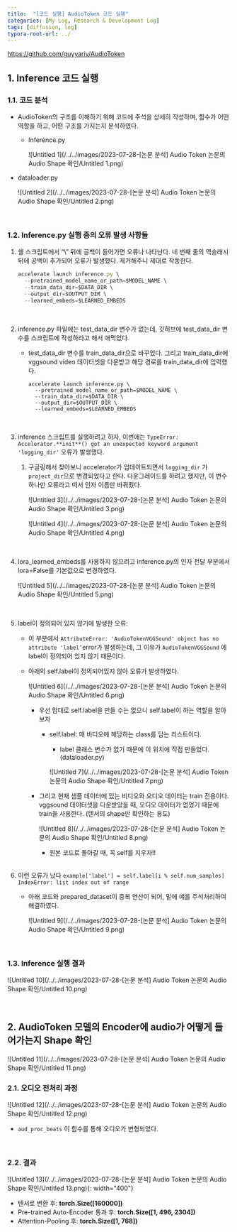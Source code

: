 ```yaml
---
title:  "[코드 실행] AudioToken 코드 실행"
categories: [My Log, Research & Development Log]
tags: [diffusion, log]
typora-root-url: ../
---
```


https://github.com/guyyariv/AudioToken

## 1. Inference 코드 실행

### 1.1. 코드 분석

- AudioToken의 구조를 이해하기 위해 코드에 주석을 상세히 작성하며, 함수가 어떤 역할을 하고, 어떤 구조를 가지는지 분석하였다.
    - Inference.py
      
      
      ![Untitled 1](/../../images/2023-07-28-[논문 분석] Audio Token 논문의 Audio Shape 확인/Untitled 1.png)
    
- dataloader.py
  
    ![Untitled 2](/../../images/2023-07-28-[논문 분석] Audio Token 논문의 Audio Shape 확인/Untitled 2.png)

<br>

### 1.2. Inference.py 실행 중의 오류 발생 사항들

1. 쉘 스크립트에서 “\” 뒤에 공백이 들어가면 오류나 나타난다. 네 번째 줄의 역슬래시 뒤에 공백이 추가되어 오류가 발생했다. 제거해주니 제대로 작동한다.
   
    ```jsx
    accelerate launch inference.py \
      --pretrained_model_name_or_path=$MODEL_NAME \
      --train_data_dir=$DATA_DIR \
      --output_dir=$OUTPUT_DIR \ 
      --learned_embeds=$LEARNED_EMBEDS
    ```

    <br>
    
2. inference.py 파일에는 test_data_dir 변수가 없는데, 깃허브에 test_data_dir 변수를 스크립트에 작성하라고 해서 애먹었다.
    - test_data_dir 변수를 train_data_dir으로 바꾸었다.
      그리고 train_data_dir에 vggsound video 데이터셋을 다운받고 해당 경로를 train_data_dir에 입력했다.
      
        ```
        accelerate launch inference.py \
          --pretrained_model_name_or_path=$MODEL_NAME \
          --train_data_dir=$DATA_DIR \
          --output_dir=$OUTPUT_DIR \
          --learned_embeds=$LEARNED_EMBEDS
        ```

    <br>

3. inference 스크립트를 실행하려고 하자, 이번에는 `TypeError: Accelerator.**init**() got an unexpected keyword argument 'logging_dir'` 오류가 발생했다.
    1. 구글링해서 찾아보니 accelerator가 업데이트되면서 `logging_dir` 가 `project_dir`으로 변경되었다고 한다. 다운그레이드를 하려고 했지만, 이 변수 하나만 오류라고 떠서 인자 이름만 바꿔줬다.
       
        ![Untitled 3](/../../images/2023-07-28-[논문 분석] Audio Token 논문의 Audio Shape 확인/Untitled 3.png)

        
        ![Untitled 4](/../../images/2023-07-28-[논문 분석] Audio Token 논문의 Audio Shape 확인/Untitled 4.png)

    <br>

4. lora_learned_embeds를 사용하지 않으려고 inference.py의 인자 전달 부분에서 lora=False를 기본값으로 변경하였다.
   
    ![Untitled 5](/../../images/2023-07-28-[논문 분석] Audio Token 논문의 Audio Shape 확인/Untitled 5.png)

    <br>

5. label이 정의되어 있지 않기에 발생한 오류:
    - 이 부분에서 `AttributeError: 'AudioTokenVGGSound' object has no attribute 'label’`error가 발생하는데, 그 이유가 `AudioTokenVGGSound` 에 label이 정의되어 있지 않기 때문이다.
    - 아래의 self.label이 정의되어있지 않아 오류가 발생하였다.
      
        ![Untitled 6](/../../images/2023-07-28-[논문 분석] Audio Token 논문의 Audio Shape 확인/Untitled 6.png)

        
        - 우선 맘대로 self.label을 만들 수는 없으니 self.label이 하는 역할을 알아보자
            - self.label: 매 비디오에 해당하는 class를 담는 리스트이다.
                - label 클래스 변수가 없기 때문에 이 위치에 직접 만들었다. (dataloader.py)
                
                ![Untitled 7](/../../images/2023-07-28-[논문 분석] Audio Token 논문의 Audio Shape 확인/Untitled 7.png)

        - 그리고 현재 샘플 데이터에 있는 비디오와 오디오 데이터는 train 전용이다. vggsound 데이터셋을 다운받았을 때, 오디오 데이터가 없었기 때문에 train을 사용한다. (텐서의 shape만 확인하는 용도)
          
            ![Untitled 8](/../../images/2023-07-28-[논문 분석] Audio Token 논문의 Audio Shape 확인/Untitled 8.png)
        
            
            - 원본 코드로 돌아갈 때, 꼭 self를 지우자!!
    
    <br>
    
6. 이런 오류가 났다 `example['label'] = self.label[i % self.num_samples]
   IndexError: list index out of range`
    - 아래 코드와 prepared_dataset이 중복 연산이 되어, 밑에 얘를 주석처리하여 해결하였다.
      
        ![Untitled 9](/../../images/2023-07-28-[논문 분석] Audio Token 논문의 Audio Shape 확인/Untitled 9.png)

<br>        

### 1.3. Inference 실행 결과

![Untitled 10](/../../images/2023-07-28-[논문 분석] Audio Token 논문의 Audio Shape 확인/Untitled 10.png)

<br>

## 2.  AudioToken 모델의 Encoder에 audio가 어떻게 들어가는지 Shape 확인

![Untitled 11](/../../images/2023-07-28-[논문 분석] Audio Token 논문의 Audio Shape 확인/Untitled 11.png)

### 2.1. 오디오 전처리 과정

![Untitled 12](/../../images/2023-07-28-[논문 분석] Audio Token 논문의 Audio Shape 확인/Untitled 12.png)

- `aud_proc_beats` 이 함수를 통해 오디오가 변형되었다.

<br>    

### 2.2. 결과

![Untitled 13](/../../images/2023-07-28-[논문 분석] Audio Token 논문의 Audio Shape 확인/Untitled 13.png){: width="400"}


- 텐서로 변환 후: **torch.Size([160000])**
- Pre-trained Auto-Encoder 통과 후: **torch.Size([1, 496, 2304])**
- Attention-Pooling 후: **torch.Size([1, 768])**